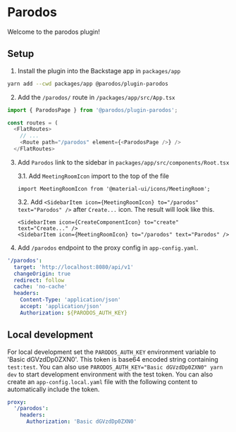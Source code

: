 # Parodos

Welcome to the parodos plugin!

## Setup

1. Install the plugin into the Backstage app in `packages/app`

```bash
yarn add --cwd packages/app @parodos/plugin-parodos
```

2. Add the `/parodos/` route in `/packages/app/src/App.tsx`

```ts
import { ParodosPage } from '@parodos/plugin-parodos';

const routes = (
  <FlatRoutes>
    // ...
    <Route path="/parodos" element={<ParodosPage />} />
  </FlatRoutes>
```

3. Add `Parodos` link to the sidebar in `packages/app/src/components/Root.tsx`

   3.1. Add `MeetingRoomIcon` import to the top of the file

   ```tsx
   import MeetingRoomIcon from '@material-ui/icons/MeetingRoom';
   ```

   3.2. Add `<SidebarItem icon={MeetingRoomIcon} to="/parodos" text="Parodos" />` after `Create...` icon. The result will look like this.

   ```tsx
   <SidebarItem icon={CreateComponentIcon} to="create" text="Create..." />
   <SidebarItem icon={MeetingRoomIcon} to="/parodos" text="Parodos" />
   ```

1. Add `/parodos` endpoint to the proxy config in `app-config.yaml`.

```yaml
'/parodos':
  target: 'http://localhost:8080/api/v1'
  changeOrigin: true
  redirect: follow
  cache: 'no-cache'
  headers:
    Content-Type: 'application/json'
    accept: 'application/json'
    Authorization: ${PARODOS_AUTH_KEY}
```

## Local development

For local development set the `PARODOS_AUTH_KEY` environment variable to 'Basic dGVzdDp0ZXN0'. This token is base64 encoded string containing `test:test`. You can also use `PARODOS_AUTH_KEY="Basic dGVzdDp0ZXN0" yarn dev` to start development environment with the test token. You can also create an `app-config.local.yaml` file with the following content to automatically include the token.

```yaml
proxy:
  '/parodos':
    headers:
      Authorization: 'Basic dGVzdDp0ZXN0'
```
